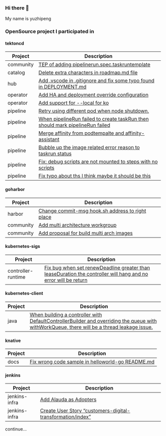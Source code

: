 ### Hi there 👋

My name is yuzhipeng

### OpenSource project I participated in

#### tektoncd

| Project   | Description                                                                                                                     |
|-----------|---------------------------------------------------------------------------------------------------------------------------------|
| community | [TEP of adding pipelinerun.spec.taskruntemplate](https://github.com/tektoncd/community/pull/783)                                |
| catalog   | [Delete extra characters in roadmap.md file](https://github.com/tektoncd/catalog/pull/854)                                      |
| hub       | [Add .vscode in .gitignore and fix some typo found in DEPLOYMENT.md](https://github.com/tektoncd/hub/pull/1983)                                                                                                                            |
| operator  | [Add HA and deployment override configuration](https://github.com/tektoncd/operator/pull/1333)                                  |
| operator  | [Add support for --local for ko](https://github.com/tektoncd/operator/pull/949)                                                 |
| pipeline  | [Retry using different pod when node shutdown.](https://github.com/tektoncd/pipeline/pull/6572)                                 |
| pipeline  | [When pipelineRun failed to create taskRun then should mark pipelineRun failed](https://github.com/tektoncd/pipeline/pull/5887) |
| pipeline  | [Merge affinity from podtempalte and affinity-assistant](https://github.com/tektoncd/pipeline/pull/5306)                        |
| pipeline  | [Bubble up the image related error reason to taskrun status](https://github.com/tektoncd/pipeline/pull/4846)                    |
| pipeline  | [Fix: debug scripts are not mounted to steps with no scripts](https://github.com/tektoncd/pipeline/pull/4776)                   |
| pipeline  | [Fix typo about ths I think maybe it should be this](https://github.com/tektoncd/pipeline/pull/4775)                            |


#### goharbor

| Project      | Description                                                                                |
|--------------|--------------------------------------------------------------------------------------------|
| harbor       | [Change commit-msg hook.sh address to right place](https://github.com/goharbor/harbor/pull/21343)         |
| community    | [Add multi architecture workgroup](https://github.com/goharbor/community/pull/157)         |
| community    | [Add proposal for build multi arch images](https://github.com/goharbor/community/pull/159) |

#### kubernetes-sigs

| Project      | Description                                                                                |
|--------------|--------------------------------------------------------------------------------------------|
| controller-runtime | [Fix bug when set renewDeadline greater than leaseDuration the controller will hang and no error will be return](https://github.com/kubernetes-sigs/controller-runtime/pull/1761)|

#### kubernetes-client

| Project      | Description                                                                                |
|--------------|--------------------------------------------------------------------------------------------|
| java | [When building a controller with DefaultControllerBuilder and overriding the queue with withWorkQueue, there will be a thread leakage issue.](https://github.com/kubernetes-client/java/pull/3737)|

#### knative

| Project  | Description                                                                                   |
|----------|-----------------------------------------------------------------------------------------------|
| docs     | [Fix wrong code sample in helloworld-go README.md](https://github.com/knative/docs/pull/5746) |


#### jenkins

| Project       | Description                                               |
|---------------|-----------------------------------------------------------|
| jenkins-infra | [Add Alauda as Adopters](https://github.com/jenkins-infra/jenkins.io/pull/7680) |
| jenkins-infra | [Create User Story “customers-digital-transformation/index”](https://github.com/jenkins-infra/stories/pull/73) |



continue...

<!--
**yuzp1996/yuzp1996** is a ✨ _special_ ✨ repository because its `README.md` (this file) appears on your GitHub profile.

Here are some ideas to get you started:

- 🔭 I’m currently working on ...
- 🌱 I’m currently learning ...
- 👯 I’m looking to collaborate on ...
- 🤔 I’m looking for help with ...
- 💬 Ask me about ...
- 📫 How to reach me: ...
- 😄 Pronouns: ...
- ⚡ Fun fact: ...
-->
